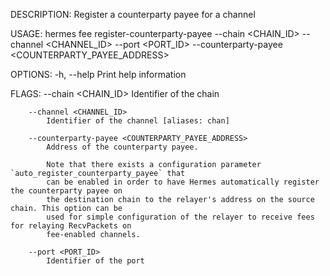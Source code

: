 DESCRIPTION:
Register a counterparty payee for a channel

USAGE:
    hermes fee register-counterparty-payee --chain <CHAIN_ID> --channel <CHANNEL_ID> --port <PORT_ID> --counterparty-payee <COUNTERPARTY_PAYEE_ADDRESS>

OPTIONS:
    -h, --help    Print help information

FLAGS:
        --chain <CHAIN_ID>
            Identifier of the chain

        --channel <CHANNEL_ID>
            Identifier of the channel [aliases: chan]

        --counterparty-payee <COUNTERPARTY_PAYEE_ADDRESS>
            Address of the counterparty payee.
            
            Note that there exists a configuration parameter `auto_register_counterparty_payee` that
            can be enabled in order to have Hermes automatically register the counterparty payee on
            the destination chain to the relayer's address on the source chain. This option can be
            used for simple configuration of the relayer to receive fees for relaying RecvPackets on
            fee-enabled channels.

        --port <PORT_ID>
            Identifier of the port
